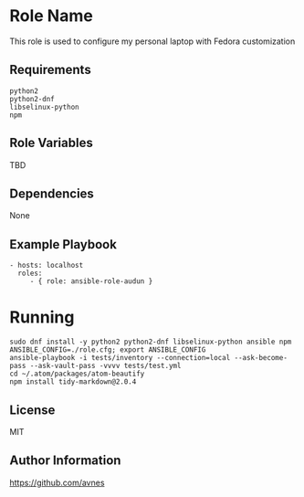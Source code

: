 # Role Name

This role is used to configure my personal laptop with Fedora customization

## Requirements

```
python2
python2-dnf
libselinux-python
npm
```

## Role Variables

TBD

## Dependencies

None

## Example Playbook

```
- hosts: localhost
  roles:
     - { role: ansible-role-audun }
```

# Running

```
sudo dnf install -y python2 python2-dnf libselinux-python ansible npm
ANSIBLE_CONFIG=./role.cfg; export ANSIBLE_CONFIG
ansible-playbook -i tests/inventory --connection=local --ask-become-pass --ask-vault-pass -vvvv tests/test.yml
cd ~/.atom/packages/atom-beautify
npm install tidy-markdown@2.0.4
```

## License

MIT

## Author Information

<https://github.com/avnes>
